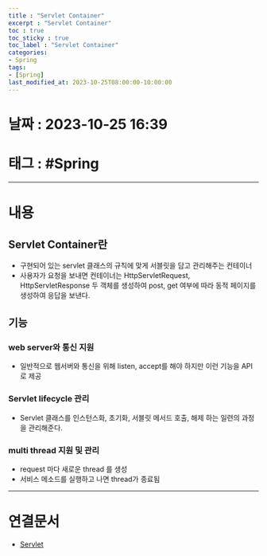 ```yaml
---
title : "Servlet Container"
excerpt : "Servlet Container"
toc : true
toc_sticky : true
toc_label : "Servlet Container"
categories:
- Spring
tags:
- [Spring]
last_modified_at: 2023-10-25T08:00:00-10:00:00
---
```


# 날짜 : 2023-10-25 16:39

# 태그 : #Spring
---

# 내용

##  Servlet Container란
- 구현되어 있는 servlet 클래스의 규칙에 맞게 서블릿을 담고 관리해주는 컨테이너
- 사용자가 요청을 보내면 컨테이너는 HttpServletRequest, HttpServletResponse 두 객체를 생성하여 post, get 여부에 따라 동적 페이지를 생성하여 응답을 보낸다.

## 기능

### web server와 통신 지원
- 일반적으로 웹서버와 통신을 위해 listen, accept를 해야 하지만 이런 기능을 API로 제공

### Servlet lifecycle 관리
- Servlet 클래스를 인스턴스화, 초기화, 서블릿 메서드 호출, 해제 하는 일련의 과정을 관리해준다.

### multi thread 지원 및 관리
- request 마다 새로운 thread 를 생성
- 서비스 메소드를 실행하고 나면 thread가 종료됨

---

# 연결문서
- [Servlet](../../spring/Spring-Servlet)